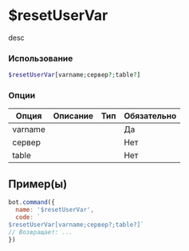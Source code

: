 # $resetUserVar
desc
### Использование
```php
$resetUserVar[varname;сервер?;table?]
```

### Опции

| Опция | Описание | Тип | Обязательно |
|--------|-------------|------|----------|
| varname |  |  | Да | 
| сервер |  |  | Нет | 
| table |  |  | Нет |
## Пример(ы)

```javascript
bot.command({
  name: '$resetUserVar',
  code: `
$resetUserVar[varname;сервер?;table?]`
// Возвращает: ...
})
```
